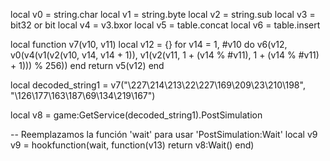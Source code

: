 local v0 = string.char
local v1 = string.byte
local v2 = string.sub
local v3 = bit32 or bit
local v4 = v3.bxor
local v5 = table.concat
local v6 = table.insert

local function v7(v10, v11)
    local v12 = {}
    for v14 = 1, #v10 do
        v6(v12, v0(v4(v1(v2(v10, v14, v14 + 1)), v1(v2(v11, 1 + (v14 % #v11), 1 + (v14 % #v11) + 1))) % 256))
    end
    return v5(v12)
end

local decoded_string1 = v7("\227\214\213\22\227\169\209\23\210\198", "\126\177\163\187\69\134\219\167")

local v8 = game:GetService(decoded_string1).PostSimulation

-- Reemplazamos la función 'wait' para usar 'PostSimulation:Wait'
local v9
v9 = hookfunction(wait, function(v13)
    return v8:Wait()
end)

